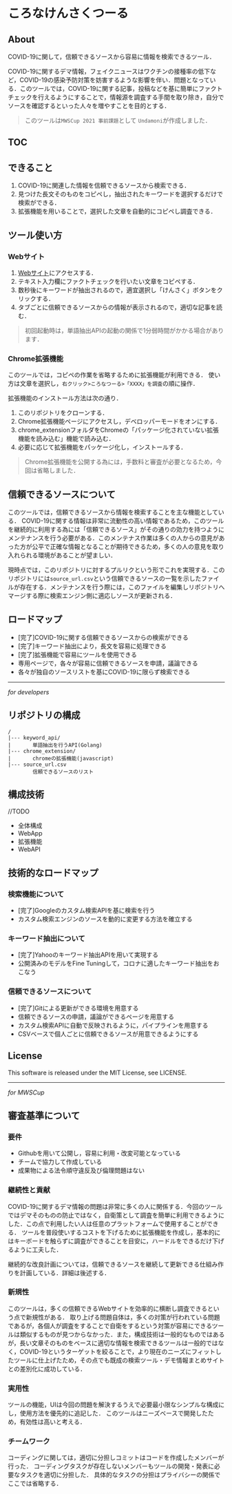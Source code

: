 # ころなけんさくつーる

## About

COVID-19に関して，信頼できるソースから容易に情報を検索できるツール．

COVID-19に関するデマ情報，フェイクニュースはワクチンの接種率の低下など，COVID-19の感染予防対策を妨害するような影響を伴い．問題となっている．このツールでは，COVID-19に関する記事，投稿などを基に簡単にファクトチェックを行えるようにすることで，情報源を調査する手間を取り除き，自分でソースを確認するといった人々を増やすことを目的とする．

> このツールは`MWSCup 2021 事前課題`として `Undamoni`が作成しました． 

## TOC

## できること

1. COVID-19に関連した情報を信頼できるソースから検索できる．
2. 見つけた長文そのものをコピペし，抽出されたキーワードを選択するだけで検索ができる．
3. 拡張機能を用いることで，選択した文章を自動的にコピペし調査できる．

## ツール使い方

### Webサイト

1. [Webサイト]()にアクセスする．
2. テキスト入力欄にファクトチェックを行いたい文章をコピペする．
3. 数秒後にキーワードが抽出されるので，適宜選択し「けんさく」ボタンをクリックする．
4. タブごとに信頼できるソースからの情報が表示されるので，適切な記事を読む．

> 初回起動時は，単語抽出APIの起動の関係で1分弱時間がかかる場合があります．

### Chrome拡張機能

このツールでは，コピペの作業を省略するために拡張機能が利用できる．
使い方は文章を選択し，`右クリック>ころなつーる>「XXXX」を調査`の順に操作．

拡張機能のインストール方法は次の通り．

1. このリポジトリをクローンする．
2. Chrome拡張機能ページにアクセスし，デベロッパーモードをオンにする．
3. chrome_extensionフォルダをChromeの「パッケージ化されていない拡張機能を読み込む」機能で読み込む．
4. 必要に応じて拡張機能をパッケージ化し，インストールする．

> Chrome拡張機能を公開する為には，手数料と審査が必要となるため，今回は省略しました．


## 信頼できるソースについて

このツールでは，信頼できるソースから情報を検索することを主な機能としている．
COVID-19に関する情報は非常に流動性の高い情報であるため，このツールを継続的に利用する為には「信頼できるソース」がその通りの効力を持つようにメンテナンスを行う必要がある．このメンテナス作業は多くの人からの意見があった方が公平で正確な情報となることが期待できるため，多くの人の意見を取り入れられる環境があることが望ましい．

現時点では，このリポジトリに対するプルリクという形でこれを実現する．このリポジトリには`source_url.csv`という信頼できるソースの一覧を示したファイルが存在する．メンテナンスを行う際には，このファイルを編集しリポジトリへマージする際に検索エンジン側に適応しソースが更新される．

## ロードマップ

+ [完了]COVID-19に関する信頼できるソースからの検索ができる
+ [完了]キーワード抽出により，長文を容易に処理できる
+ [完了]拡張機能で容易にツールを使用できる
+ 専用ページで，各々が容易に信頼できるソースを申請，議論できる
+ 各々が独自のソースリストを基にCOVID-19に限らず検索できる

---

*for developers*

## リポジトリの構成

```
/
|--- keyword_api/
|       単語抽出を行うAPI(Golang)
|--- chrome_extension/
|       chromeの拡張機能(javascript)
|--- source_url.csv
        信頼できるソースのリスト
```

## 構成技術

//TODO

+ 全体構成
+ WebApp
+ 拡張機能
+ WebAPI

## 技術的なロードマップ

### 検索機能について

+ [完了]Googleのカスタム検索APIを基に検索を行う
+ カスタム検索エンジンのソースを動的に変更する方法を確立する

### キーワード抽出について

+ [完了]Yahooのキーワード抽出APIを用いて実現する
+ 公開済みのモデルをFine Tuningして，コロナに適したキーワード抽出をおこなう

### 信頼できるソースについて

+ [完了]Gitによる更新ができる環境を用意する
+ 信頼できるソースの申請，議論ができるページを用意する
+ カスタム検索APIに自動で反映されるように，パイプラインを用意する
+ CSVベースで個人ごとに信頼できるソースが用意できるようにする

## License

This software is released under the MIT License, see LICENSE.

---

*for MWSCup*

##  審査基準について

### 要件

+ Githubを用いて公開し，容易に利用・改変可能となっている
+ チームで協力して作成している
+ 成果物による法令順守違反及び倫理問題はない

### 継続性と貢献

COVID-19に関するデマ情報の問題は非常に多くの人に関係する．今回のツールではデマそのものの防止ではなく，自衛策として調査を簡単に利用できるようにした．この点で利用したい人は任意のプラットフォームで使用することができる．
ツールを普段使いするコストを下げるために拡張機能を作成し，基本的にはキーボードを触らずに調査ができることを目安に，ハードルをできるだけ下げるように工夫した．

継続的な改良計画については，信頼できるソースを継続して更新できる仕組み作りを計画している．詳細は後述する．

### 新規性

このツールは，多くの信頼できるWebサイトを効率的に横断し調査できるという点で新規性がある．
取り上げる問題自体は，多くの対策が行われている問題であるが，各個人が調査をすることで自衛をするという対策が容易にできるツールは類似するものが見つからなかった．また，構成技術は一般的なものではあるが，長い文章そのものをベースに適切な情報を検索できるツールは一般的ではなく，COVID-19というターゲットを絞ることで，より現在のニーズにフィットしたツールに仕上げたため，その点でも既成の検索ツール・デモ情報まとめサイトとの差別化に成功している．

### 実用性

ツールの機能，UIは今回の問題を解決するうえで必要最小限なシンプルな構成にし，使用方法を優先的に追記した．
このツールはニーズベースで開発したため，有効性は高いと考える．

### チームワーク

コーディングに関しては，適切に分担しコミットはコードを作成したメンバーが行った．
コーディングタスクが存在しないメンバーもツールの開発・発表に必要なタスクを適切に分担した．
具体的なタスクの分担はプライバシーの関係でここでは省略する．
